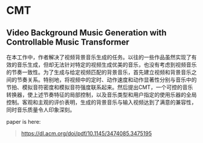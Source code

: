 # CMT

## Video Background Music Generation with Controllable Music Transformer

在本工作中，作者解决了视频背景音乐生成的任务。以往的一些作品虽然实现了有效的音乐生成，但却无法针对特定的视频生成优美的音乐，也没有考虑到视频音乐的节奏一致性。为了生成与给定视频匹配的背景音乐，首先建立视频和背景音乐之间的节奏关系。特别地，将视频中的定时、动作速度和动作显著性分别与音乐中的节拍、模拟音符密度和模拟音符强度联系起来。然后提出CMT，一个可控的音乐转换器，使上述节奏特征的局部控制，以及音乐类型和用户指定的使用乐器的全局控制。客观和主观的评价表明，生成的背景音乐与输入视频达到了满意的兼容性，同时音乐质量令人印象深刻。

paper is here:
  > https://dl.acm.org/doi/pdf/10.1145/3474085.3475195
